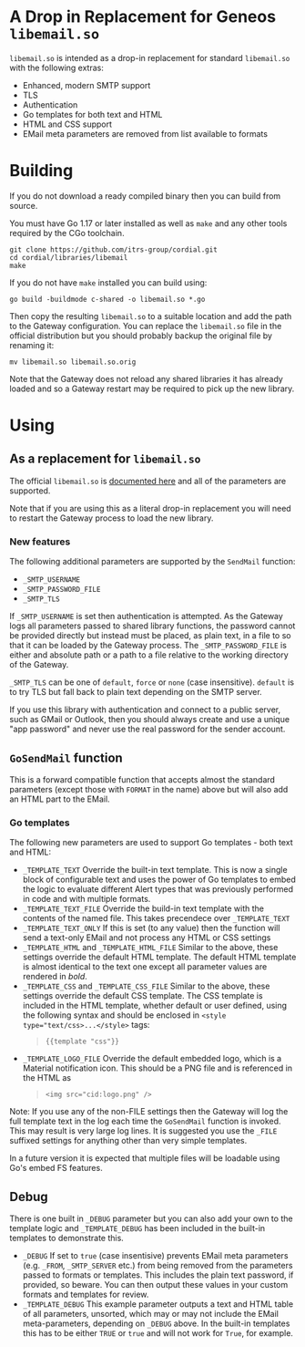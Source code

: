 # A Drop in Replacement for Geneos `libemail.so`

`libemail.so` is intended as a drop-in replacement for standard `libemail.so` with the following extras:

* Enhanced, modern SMTP support
* TLS
* Authentication
* Go templates for both text and HTML
* HTML and CSS support
* EMail meta parameters are removed from list available to formats

# Building

If you do not download a ready compiled binary then you can build from source.

You must have Go 1.17 or later installed as well as `make` and any other tools required by the CGo toolchain.

```
git clone https://github.com/itrs-group/cordial.git
cd cordial/libraries/libemail
make
```

If you do not have `make` installed you can build using:

```
go build -buildmode c-shared -o libemail.so *.go
```

Then copy the resulting `libemail.so` to a suitable location and add the path to the Gateway configuration. You can replace the `libemail.so` file in the official distribution but you should probably backup the original file by renaming it:

```
mv libemail.so libemail.so.orig
```

Note that the Gateway does not reload any shared libraries it has already loaded and so a Gateway restart may be required to pick up the new library.

# Using

## As a replacement for `libemail.so`

The official `libemail.so` is [documented here](https://docs.itrsgroup.com/docs/geneos/current/Gateway_Reference_Guide/geneos_rulesactionsalerts_tr.html#Libemail) and all of the parameters are supported.

Note that if you are using this as a literal drop-in replacement you will need to restart the Gateway process to load the new library.

### New features

The following additional parameters are supported by the `SendMail` function:

* `_SMTP_USERNAME`
* `_SMTP_PASSWORD_FILE`
* `_SMTP_TLS`

If `_SMTP_USERNAME` is set then authentication is attempted. As the Gateway logs all parameters passed to shared library functions, the password cannot be provided directly but instead must be placed, as plain text, in a file to so that it can be loaded by the Gateway process. The `_SMTP_PASSWORD_FILE` is either and absolute path or a path to a file relative to the working directory of the Gateway.

`_SMTP_TLS` can be one of `default`, `force` or `none` (case insensitive). `default` is to try TLS but fall back to plain text depending on the SMTP server.

If you use this library with authentication and connect to a public server, such as GMail or Outlook, then you should always create and use a unique "app password" and never use the real password for the sender account.

## `GoSendMail` function

This is a forward compatible function that accepts almost the standard parameters (except those with `FORMAT` in the name) above but will also add an HTML part to the EMail.

### Go templates

The following new parameters are used to support Go templates - both text and HTML:

* `_TEMPLATE_TEXT`
  Override the built-in text template. This is now a single block of configurable text and uses the power of Go templates to embed the logic to evaluate different Alert types that was previously performed in code and with multiple formats.
* `_TEMPLATE_TEXT_FILE`
  Override the build-in text template with the contents of the named file. This takes precendece over `_TEMPLATE_TEXT`
* `_TEMPLATE_TEXT_ONLY`
  If this is set (to any value) then the function will send a text-only EMail and not process any HTML or CSS settings
* `_TEMPLATE_HTML` and `_TEMPLATE_HTML_FILE`
  Similar to the above, these settings override the default HTML template. The default HTML template is almost identical to the text one except all parameter values are rendered in *bold*.
* `_TEMPLATE_CSS` and `_TEMPLATE_CSS_FILE`
  Similar to the above, these settings override the default CSS template. The CSS template is included in the HTML template, whether default or user defined, using the following syntax and should be enclosed in `<style type="text/css>...</style>` tags:
  > ```{{template "css"}}```
* `_TEMPLATE_LOGO_FILE`
  Override the default embedded logo, which is a Material notification icon. This should be a PNG file and is referenced in the HTML as
  > ```<img src="cid:logo.png" />```

Note: If you use any of the non-FILE settings then the Gateway will log the full template text in the log each time the `GoSendMail` function is invoked. This may result is very large log lines. It is suggested you use the `_FILE` suffixed settings for anything other than very simple templates.

In a future version it is expected that multiple files will be loadable using Go's embed FS features.

## Debug

There is one built in `_DEBUG` parameter but you can also add your own to the template logic and `_TEMPLATE_DEBUG` has been included in the built-in templates to demonstrate this.

* `_DEBUG`
  If set to `true` (case insentisive) prevents EMail meta parameters (e.g. `_FROM`, `_SMTP_SERVER` etc.) from being removed from the parameters passed to formats or templates. This includes the plain text password, if provided, so beware. You can then output these values in your custom formats and templates for review.
* `_TEMPLATE_DEBUG`
  This example parameter outputs a text and HTML table of all parameters, unsorted, which may or may not include the EMail meta-parameters, depending on `_DEBUG` above. In the built-in templates this has to be either `TRUE` or `true` and will not work for `True`, for example.

